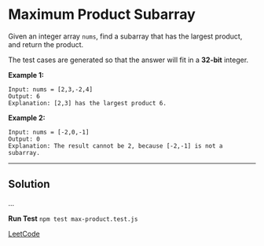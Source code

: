 # Maximum Product Subarray

Given an integer array ` nums `, find a subarray that has the largest product, and return the product.

The test cases are generated so that the answer will fit in a **32-bit** integer.

**Example 1:**

```text
Input: nums = [2,3,-2,4]
Output: 6
Explanation: [2,3] has the largest product 6.
```

**Example 2:**

```text
Input: nums = [-2,0,-1]
Output: 0
Explanation: The result cannot be 2, because [-2,-1] is not a subarray.
```

---

## Solution

...

**Run Test** `npm test max-product.test.js`

[LeetCode](https://leetcode.com/problems/maximum-product-subarray/)
